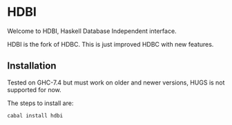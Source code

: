 HDBI
====

Welcome to HDBI, Haskell Database Independent interface.

HDBI is the fork of HDBC. This is just improved HDBC with new features.

Installation
------------

Tested on GHC-7.4 but must work on older and newer versions, HUGS is not
supported for now.

The steps to install are:

    cabal install hdbi
